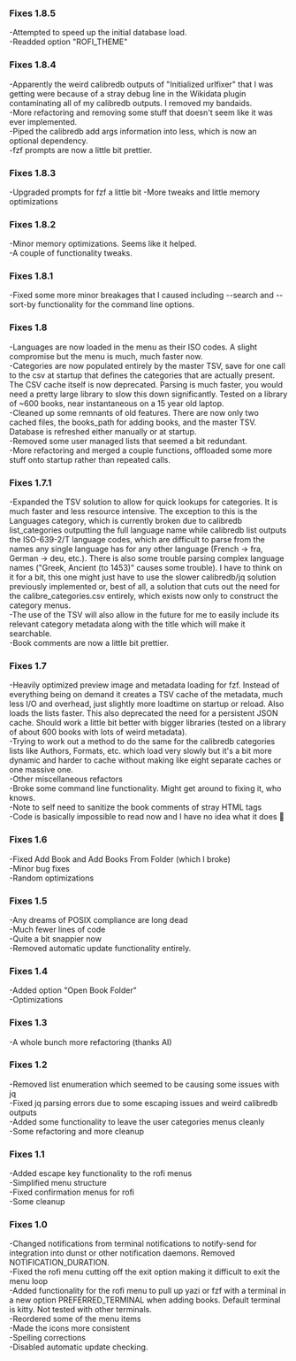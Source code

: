### Fixes 1.8.5
-Attempted to speed up the initial database load.  
-Readded option "ROFI_THEME"  

### Fixes 1.8.4
-Apparently the weird calibredb outputs of "Initialized urlfixer" that I was getting were because of a stray debug line in the Wikidata plugin contaminating all of my calibredb outputs. I removed my bandaids.  
-More refactoring and removing some stuff that doesn't seem like it was ever implemented.  
-Piped the calibredb add args information into less, which is now an optional dependency.  
-fzf prompts are now a little bit prettier.  

### Fixes 1.8.3
-Upgraded prompts for fzf a little bit
-More tweaks and little memory optimizations

### Fixes 1.8.2
-Minor memory optimizations. Seems like it helped.  
-A couple of functionality tweaks.  

### Fixes 1.8.1
-Fixed some more minor breakages that I caused including --search and --sort-by functionality for the command line options.  

### Fixes 1.8
-Languages are now loaded in the menu as their ISO codes. A slight compromise but the menu is much, much faster now.  
-Categories are now populated entirely by the master TSV, save for one call to the csv at startup that defines the categories that are actually present. The CSV cache itself is now deprecated. Parsing is much faster, you would need a pretty large library to slow this down significantly. Tested on a library of ~600 books, near instantaneous on a 15 year old laptop.  
-Cleaned up some remnants of old features. There are now only two cached files, the books_path for adding books, and the master TSV. Database is refreshed either manually or at startup.  
-Removed some user managed lists that seemed a bit redundant.  
-More refactoring and merged a couple functions, offloaded some more stuff onto startup rather than repeated calls.  

### Fixes 1.7.1
-Expanded the TSV solution to allow for quick lookups for categories. It is much faster and less resource intensive. The exception to this is the Languages category, which is currently broken due to calibredb list_categories outputting the full language name while calibredb list outputs the ISO-639-2/T language codes, which are difficult to parse from the names any single language has for any other language (French -> fra, German -> deu, etc.). There is also some trouble parsing complex language names ("Greek, Ancient (to 1453)" causes some trouble). I have to think on it for a bit, this one might just have to use the slower calibredb/jq solution previously implemented or, best of all, a solution that cuts out the need for the calibre_categories.csv entirely, which exists now only to construct the category menus.  
-The use of the TSV will also allow in the future for me to easily include its relevant category metadata along with the title which will make it searchable.  
-Book comments are now a little bit prettier.  

### Fixes 1.7
-Heavily optimized preview image and metadata loading for fzf. Instead of everything being on demand it creates a TSV cache of the metadata, much less I/O and overhead, just slightly more loadtime on startup or reload. Also loads the lists faster. This also deprecated the need for a persistent JSON cache. Should work a little bit better with bigger libraries (tested on a library of about 600 books with lots of weird metadata).  
-Trying to work out a method to do the same for the calibredb categories lists like Authors, Formats, etc. which load very slowly but it's a bit more dynamic and harder to cache without making like eight separate caches or one massive one.  
-Other miscellaneous refactors  
-Broke some command line functionality. Might get around to fixing it, who knows.  
-Note to self need to sanitize the book comments of stray HTML tags  
-Code is basically impossible to read now and I have no idea what it does 🎉  

### Fixes 1.6
-Fixed Add Book and Add Books From Folder (which I broke)  
-Minor bug fixes  
-Random optimizations  

### Fixes 1.5
-Any dreams of POSIX compliance are long dead  
-Much fewer lines of code  
-Quite a bit snappier now  
-Removed automatic update functionality entirely.

### Fixes 1.4
-Added option "Open Book Folder"  
-Optimizations

### Fixes 1.3
-A whole bunch more refactoring (thanks AI)

### Fixes 1.2
-Removed list enumeration which seemed to be causing some issues with jq  
-Fixed jq parsing errors due to some escaping issues and weird calibredb outputs  
-Added some functionality to leave the user categories menus cleanly  
-Some refactoring and more cleanup  

### Fixes 1.1
-Added escape key functionality to the rofi menus  
-Simplified menu structure  
-Fixed confirmation menus for rofi  
-Some cleanup  

### Fixes 1.0  
-Changed notifications from terminal notifications to notify-send for integration into dunst or other notification daemons. Removed NOTIFICATION_DURATION.  
-Fixed the rofi menu cutting off the exit option making it difficult to exit the menu loop  
-Added functionality for the rofi menu to pull up yazi or fzf with a terminal in a new option PREFERRED_TERMINAL when adding books. Default terminal is kitty. Not tested with other terminals.  
-Reordered some of the menu items  
-Made the icons more consistent  
-Spelling corrections  
-Disabled automatic update checking. 
